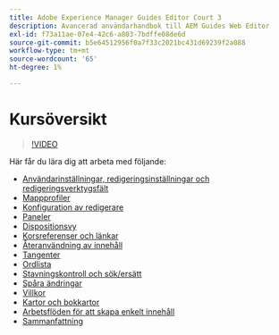 ```yaml
---
title: Adobe Experience Manager Guides Editor Court 3
description: Avancerad användarhandbok till AEM Guides Web Editor
exl-id: f73a11ae-07e4-42c6-a803-7bdffe08de6d
source-git-commit: b5e64512956f0a7f33c2021bc431d69239f2a088
workflow-type: tm+mt
source-wordcount: '65'
ht-degree: 1%

---
```


# Kursöversikt

>[!VIDEO](https://video.tv.adobe.com/v/342759)

Här får du lära dig att arbeta med följande:

- [Användarinställningar, redigeringsinställningar och redigeringsverktygsfält](user-settings-preferences-toolbars.md)
- [Mappprofiler](folder-profiles.md)
- [Konfiguration av redigerare](editor-configuration.md)
- [Paneler](panels.md)
- [Dispositionsvy](outline-view.md)
- [Korsreferenser och länkar](cross-references-and-links.md)
- [Återanvändning av innehåll](content-reuse.md)
- [Tangenter](keys.md)
- [Ordlista](glossary.md)
- [Stavningskontroll och sök/ersätt](spell-check.md)
- [Spåra ändringar](track-changes.md)
- [Villkor](conditions.md)
- [Kartor och bokkartor](maps-and-bookmaps.md)
- [Arbetsflöden för att skapa enkelt innehåll](simple-content-creation-workflows.md)
- [Sammanfattning](recap.md)
